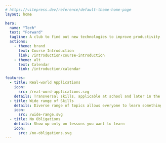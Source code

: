 ```yaml
---
# https://vitepress.dev/reference/default-theme-home-page
layout: home

hero:
  name: "Tech"
  text: "Forward"
  tagline: A club to find out new technologies to improve productivity and quality of work
  actions:
    - theme: brand
      text: Course Introduction
      link: /introduction/course-introduction
    - theme: alt
      text: Calendar
      link: /introduction/calendar

features:
  - title: Real-world Applications
    icon:
      src: /real-word-applications.svg
    details: Transversal skills, applicable at school and later in the work-force
  - title: Wide range of Skills
    details: Diverse range of topics allows everyone to learn something new
    icon:
      src: /wide-range.svg
  - title: No Obligations
    details: Show up only on lessons you want to learn
    icon:
      src: /no-obligations.svg
---
```


